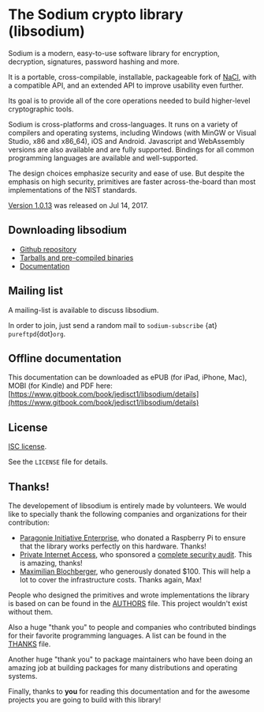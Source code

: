 # The Sodium crypto library \(libsodium\)

Sodium is a modern, easy-to-use software library for encryption, decryption, signatures, password hashing and more.

It is a portable, cross-compilable, installable, packageable fork of [NaCl](http://nacl.cr.yp.to/), with a compatible API, and an extended API to improve usability even further.

Its goal is to provide all of the core operations needed to build higher-level cryptographic tools.

Sodium is cross-platforms and cross-languages. It runs on a variety of compilers and operating systems, including Windows \(with MinGW or Visual Studio, x86 and x86\_64\), iOS and Android. Javascript and WebAssembly versions are also available and are fully supported. Bindings for all common programming languages are available and well-supported.

The design choices emphasize security and ease of use. But despite the emphasis on high security, primitives are faster across-the-board than most implementations of the NIST standards.

[Version 1.0.13](https://github.com/jedisct1/libsodium/releases) was released on Jul 14, 2017.

## Downloading libsodium

- [Github repository](https://github.com/jedisct1/libsodium)
- [Tarballs and pre-compiled binaries](https://download.libsodium.org/libsodium/releases/)
- [Documentation](https://doc.libsodium.org)

## Mailing list

A mailing-list is available to discuss libsodium.

In order to join, just send a random mail to `sodium-subscribe` {at} `pureftpd`{dot}`org`.

## Offline documentation

This documentation can be downloaded as ePUB \(for iPad, iPhone, Mac\), MOBI \(for Kindle\) and PDF here: [https://www.gitbook.com/book/jedisct1/libsodium/details](https://www.gitbook.com/book/jedisct1/libsodium/details)

## License

[ISC license](https://en.wikipedia.org/wiki/ISC_license).

See the `LICENSE` file for details.

## Thanks!

The developement of libsodium is entirely made by volunteers. We would like to specially thank the following companies and organizations for their contribution:

- [Paragonie Initiative Enterprise](https://paragonie.com/), who donated a Raspberry Pi to ensure that the library works perfectly on this hardware. Thanks!
- [Private Internet Access](https://www.privateinternetaccess.com), who sponsored a [complete security audit](https://www.privateinternetaccess.com/blog/2017/08/libsodium-audit-results). This is amazing, thanks!
- [Maximilian Blochberger](https://github.com/blochberger), who generously donated $100. This will help a lot to cover the infrastructure costs. Thanks again, Max!

People who designed the primitives and wrote implementations the library is based on can be found in the [AUTHORS](https://raw.githubusercontent.com/jedisct1/libsodium/master/AUTHORS) file. This project wouldn't exist without them.

Also a huge "thank you" to people and companies who contributed bindings for their favorite programming languages. A list can be found in the [THANKS](https://raw.githubusercontent.com/jedisct1/libsodium/master/THANKS) file.

Another huge "thank you" to package maintainers who have been doing an amazing job at building packages for many distributions and operating systems.

Finally, thanks to **you** for reading this documentation and for the awesome projects you are going to build with this library!
